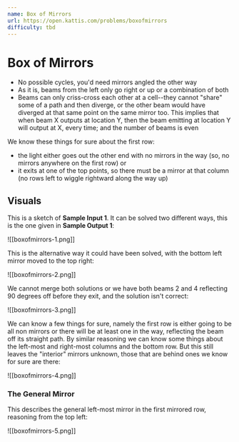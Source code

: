 ```yaml
---
name: Box of Mirrors
url: https://open.kattis.com/problems/boxofmirrors
difficulty: tbd
---
```


# Box of Mirrors

- No possible cycles, you'd need mirrors angled the other way
- As it is, beams from the left only go right or up or a combination of both
- Beams can only criss-cross each other at a cell--they cannot "share" some of a path and then diverge, or the other beam would have diverged at that same point on the same mirror too. This implies that when beam X outputs at location Y, then the beam emitting at location Y will output at X, every time; and the number of beams is even

We know these things for sure about the first row:
- the light either goes out the other end with no mirrors in the way (so, no mirrors anywhere on the first row) or
- it exits at one of the top points, so there must be a mirror at that column (no rows left to wiggle rightward along the way up)


## Visuals

This is a sketch of **Sample Input 1**. It can be solved two different ways, this is the one given in **Sample Output 1**:

![[boxofmirrors-1.png]]

This is the alternative way it could have been solved, with the bottom left mirror moved to the top right:

![[boxofmirrors-2.png]]

We cannot merge both solutions or we have both beams 2 and 4 reflecting 90 degrees off before they exit, and the solution isn't correct:

![[boxofmirrors-3.png]]

We can know a few things for sure, namely the first row is either going to be all non mirrors or there will be at least one in the way, reflecting the beam off its straight path. By similar reasoning we can know some things about the left-most and right-most columns and the bottom row. But this still leaves the "interior" mirrors unknown, those that are behind ones we know for sure are there:

![[boxofmirrors-4.png]]


### The General Mirror

This describes the general left-most mirror in the first mirrored row, reasoning from the top left:

![[boxofmirrors-5.png]]

